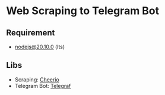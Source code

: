 # Web Scraping to Telegram Bot

## Requirement
- nodejs@20.10.0 (lts)

## Libs
- Scraping: [Cheerio](https://cheerio.js.org/)
- Telegram Bot: [Telegraf](https://telegraf.js.org/v3#/)
